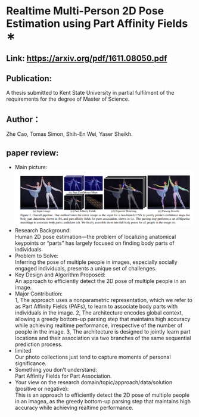 # Realtime Multi-Person 2D Pose Estimation using Part Affinity Fields ∗
## Link: https://arxiv.org/pdf/1611.08050.pdf
## Publication:  
A thesis submitted to Kent State University in partial fulfilment of the requirements for the degree of Master of Science.
## Author：
Zhe Cao, Tomas Simon, Shih-En Wei, Yaser Sheikh.
## paper review:
* Main picture:  
![](https://github.com/guansLab/PaperReading/blob/master/Zhengyong_Ren/13.png)
* Research Background:  
Human 2D pose estimation—the problem of localizing anatomical keypoints or “parts” has largely focused on
finding body parts of individuals
* Problem to Solve:  
Inferring the pose of multiple people in images, especially socially engaged individuals, presents a unique set
of challenges.
* Key Design and Algorithm Proposed:  
An approach to efficiently detect the 2D pose of multiple people in an image.
* Major Contribution:  
1,  The approach uses a nonparametric representation, which we refer to as Part Affinity
Fields (PAFs), to learn to associate body parts with individuals in the image.
2,  The architecture encodes global context, allowing a greedy bottom-up parsing step that maintains high accuracy while achieving realtime performance, irrespective of the number of people in the image.
3,  The architecture is designed to jointly learn part locations and their association via two branches of the same sequential
prediction process. 
* limited  
Our photo collections just tend to capture moments of personal significance.
* Something you don’t understand:  
Part Affinity Fields for Part Association.
* Your view on the research domain/topic/approach/data/solution (positive or negative):  
This is an approach to efficiently detect the 2D pose of multiple people in an imagea, as the greedy bottom-up parsing step that maintains high accuracy while achieving realtime performance.

